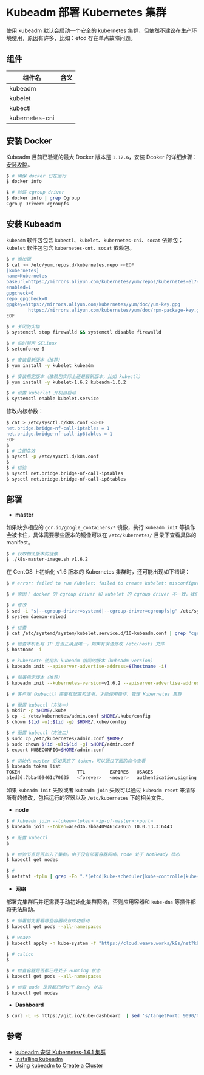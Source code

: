 # Kubeadm 部署 Kubernetes 集群

使用 kubeadm 默认会启动一个安全的 kubernetes 集群，但依然不建议在生产环境使用，原因有许多，比如：etcd 存在单点故障问题。

## 组件

| 组件名            | 含义   |
| -------------- | ---- |
| kubeadm        |      |
| kubelet        |      |
| kubectl        |      |
| kubernetes-cni |      |

## 安装 Docker

Kubeadm 目前已验证的最大 Docker 版本是 `1.12.6`，安装 Dcoker 的详细步骤：[安装攻略](../../docker/docker-install.md)。

```bash
$ # 确保 docker 已在运行
$ docker info

$ # 验证 cgroup driver
$ docker info | grep Cgroup
Cgroup Driver: cgroupfs
```

## 安装 Kubeadm

`kubeadm` 软件包包含 `kubectl`、`kubelet`、`kubernetes-cni`、`socat` 依赖包；`kubelet` 软件包包含 `kubernetes-cnt`、`socat` 依赖包。

```bash
$ # 添加源
$ cat >> /etc/yum.repos.d/kubernetes.repo <<EOF
[kubernetes]
name=Kubernetes
baseurl=https://mirrors.aliyun.com/kubernetes/yum/repos/kubernetes-el7-x86_64/
enabled=1
gpgcheck=0
repo_gpgcheck=0
gpgkey=https://mirrors.aliyun.com/kubernetes/yum/doc/yum-key.gpg
        https://mirrors.aliyun.com/kubernetes/yum/doc/rpm-package-key.gpg
EOF

$ # 关闭防火墙
$ systemctl stop firewalld && systemctl disable firewalld

$ # 临时禁用 SELinux
$ setenforce 0

$ # 安装最新版本（推荐）
$ yum install -y kubelet kubeadm

$ # 安装指定版本（依赖包实际上还是最新版本，比如 kubectl）
$ yum install -y kubelet-1.6.2 kubeadm-1.6.2

$ # 设置 kuberlet 开机自启动
$ systemctl enable kubelet.service
```

修改内核参数：

```bash
$ cat > /etc/sysctl.d/k8s.conf <<EOF
net.bridge.bridge-nf-call-iptables = 1
net.bridge.bridge-nf-call-ip6tables = 1
EOF
$
$ # 立即生效
$ sysctl -p /etc/sysctl.d/k8s.conf
$
$ # 检验
$ sysctl net.bridge.bridge-nf-call-iptables
$ sysctl net.bridge.bridge-nf-call-ip6tables
```

## 部署

* **master**

如果缺少相应的 `gcr.io/google_containers/*` 镜像，执行 `kubeadm init` 等操作会被卡住，具体需要哪些版本的镜像可以在 `/etc/kubernetes/` 目录下查看具体的 manifest。

```bash
$ # 获取相关版本的镜像
$ ./k8s-master-image.sh v1.6.2
```

在 CentOS 上初始化 v1.6 版本的 Kubernetes 集群时，还可能出现如下错误：

```bash
$ # error: failed to run Kubelet: failed to create kubelet: misconfiguration: kubelet cgroup driver: "systemd" is different from docker cgroup driver: "cgroupfs"

$ # 原因： docker 的 cgroup driver 和 kubelet 的 cgroup driver 不一致，我们统一使用 cgroupfs

$ # 修改
$ sed -i "s|--cgroup-driver=systemd|--cgroup-driver=cgroupfs|g" /etc/systemd/system/kubelet.service.d/10-kubeadm.conf
$ system daemon-reload

$ # 检查
$ cat /etc/systemd/system/kubelet.service.d/10-kubeadm.conf | grep "cgroup-driver"
```

```bash
$ # 检查本机私有 IP 是否正确且唯一，如果有误请修改 /etc/hosts 文件
$ hostname -i

$ # kubernete 使用和 kubeadm 相同的版本（kubeadm version）
$ kubeadm init --apiserver-advertise-address=$(hostname -i)

$ # 部署指定版本（推荐）
$ kubeadm init --kubernetes-version=v1.6.2 --apiserver-advertise-address=$(hostname -i) --pod-network-cidr=10.17.0.0/16 --service-cidr=10.96.0.0/16

$ # 客户端（kubectl）需要有配置和证书，才能使用操作、管理 Kubernetes 集群

$ # 配置 kubectl（方法一）
$ mkdir -p $HOME/.kube
$ cp -i /etc/kubernetes/admin.conf $HOME/.kube/config
$ chown $(id -u):$(id -g) $HOME/.kube/config

$ # 配置 kubectl（方法二）
$ sudo cp /etc/kubernetes/admin.conf $HOME/
$ sudo chown $(id -u):$(id -g) $HOME/admin.conf
$ export KUBECONFIG=$HOME/admin.conf

$ # 初始化 master 后如果忘了 token，可以通过下面的命令查看
$ kubeadm token list
TOKEN                     TTL         EXPIRES   USAGES                   DESCRIPTION
a1ed36.7bba409461c70635   <forever>   <never>   authentication,signing   The default bootstrap token generated by 'kubeadm init'.
```

如果 `kubeadm init` 失败或者 `kubeadm join` 失败可以通过 `kubeadm reset` 来清除所有的修改，包括运行的容器以及 `/etc/kubernetes` 下的相关文件。

* **node**

```bash
$ # kubeadm join --token=<token> <ip-of-master>:<port>
$ kubeadm join --token=a1ed36.7bba409461c70635 10.0.13.3:6443

$ # 配置 kubectl
$ 

$ # 检验节点是否加入了集群。由于没有部署容器网络，node 处于 NotReady 状态
$ kubectl get nodes

$ #
$ netstat -tpln | grep -Eo ".*(etcd|kube-scheduler|kube-controlle|kube-apiserver|kubelet|kube-proxy).*"
```

* **网络**

部署完集群后并还需要手动初始化集群网络，否则应用容器和 `kube-dns` 等插件都将无法启动。

```bash
$ # 部署前先看看哪些容器没有成功启动
$ kubectl get pods --all-namespaces

$ # weave
$ kubectl apply -n kube-system -f "https://cloud.weave.works/k8s/net?k8s-version=$(kubectl version | base64 | tr -d '\n')"

$ # calico
$ 

$ # 检查容器是否都已经处于 Running 状态
$ kubectl get pods --all-namespaces

$ # 检查 node 是否都已经处于 Ready 状态
$ kubectl get nodes
```

* **Dashboard**

```bash
$ curl -L -s https://git.io/kube-dashboard  | sed 's/targetPort: 9090/targetPort: 9090\n  type: LoadBalancer/' | kubectl apply -f -
```



## 参考

* [kubeadm 安装 Kubernetes-1.6.1 集群](http://www.iyunv.com/thread-383771-1-1.html)
* [Installing kubeadm](https://kubernetes.io/docs/setup/independent/install-kubeadm/)
* [Using kubeadm to Create a Cluster](https://kubernetes.io/docs/setup/independent/create-cluster-kubeadm/)